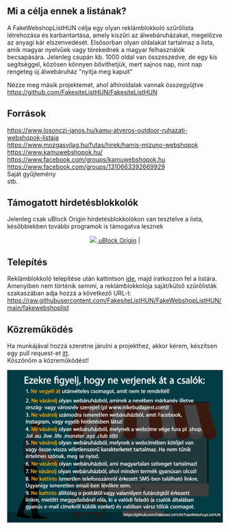 
## Mi a célja ennek a listának?
A FakeWebshopListHUN célja egy olyan reklámblokkoló szűrőlista létrehozása és karbantartása, amely kiszűri az álwebáruházakat, megelőzve az anyagi kár elszenvedését. Elsősorban olyan oldalakat tartalmaz a lista, amik magyar nyelvűek vagy törekednek a magyar felhasználók becsapására. Jelenleg csupán kb. 1000 oldal van összeszedve, de egy kis segítséggel, közösen könnyen bővíthetjük, mert sajnos nap, mint nap rengeteg új álwebáruház "nyitja meg kapuit"

Nézze meg másik projektemet, ahol álhíroldalak vannak összegyűjtve
https://github.com/FakesiteListHUN/FakesiteListHUN

## Források
https://www.losonczi-janos.hu/kamu-atveros-outdoor-ruhazati-webshopok-listaja <br>
https://www.mozgasvilag.hu/futas/hirek/hamis-mizuno-webshopok <br>
https://www.kamuwebshopok.hu/ <br>
https://www.facebook.com/groups/kamuwebshopok.hu <br>
https://www.facebook.com/groups/1310663392669929 <br>
Saját gyűjtemény <br>
stb.

## Támogatott hirdetésblokkolók
Jelenleg csak uBlock Origin hirdetésblokkolókon van tesztelve a lista, későbbiekben további programok is támogatva lesznek
<p align="center">
    <a href="https://github.com/gorhill/uBlock"><img src="https://upload.wikimedia.org/wikipedia/commons/0/05/UBlock_Origin.svg" width="14px"> uBlock Origin</a> |
</p>

## Telepítés
Reklámblokkoló telepítése után kattintson [ide](https://subscribe.adblockplus.org/?location=https://raw.githubusercontent.com/FakesiteListHUN/FakeWebshopListHUN/main/fakewebshoplist&title=FakeWebshopListHUN), majd iratkozzon fel a listára. <br>
Amenyiben nem történik semmi, a reklámblokkolója saját/külső szűrőlisták szakaszában adja hozzá a következő URL-t:
https://raw.githubusercontent.com/FakesiteListHUN/FakeWebshopListHUN/main/fakewebshoplist

## Közreműködés
Ha munkájával hozzá szeretne járulni a projekthez, akkor kérem, készítsen egy pull request-et [itt](https://github.com/FakesiteListHUN/FakeWebshopListHUN/pulls).
<br>Köszönöm a közreműködést!

<p align="center">
<img src="https://github.com/FakesiteListHUN/FakeWebshopListHUN/blob/main/webshop.jpg?raw=true" alt="webshop szabályok" width="800"/>
</p>


